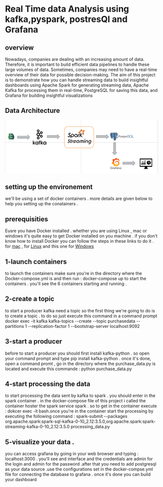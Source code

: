 # Real Time data Analysis using kafka,pyspark, postresQl and Grafana

## overview
Nowadays, companies are dealing with an increasing amount of data. Therefore, it is important to build efficient data pipelines to handle these large volumes of data. Sometimes, companies may need to have a real-time overview of their data for possible decision-making. The aim of this project is to demonstrate how you can handle streaming data to build insightful dashboards using Apache Spark for generating streaming data, Apache Kafka for processing them in real-time, PostgreSQL for saving this data, and Grafana for building insightful visualizations

## Data Architecture
![Github Logo](https://github.com/urbainze/Big-Data-Project/blob/main/i9.PNG)

## setting up the environement 
we'll be using a set of docker containers . more details are given below to help you setting up the conatainers .

## prerequisities
Eusre you have Docker installed . whether you are using Linux , mac or windows it's quite easy to get Docker installed on you machine .
if you don't know how to install Docker you can follow the steps in these links to do it . for [mac](https://docs.docker.com/desktop/install/mac-install/) , for [Linux](https://docs.docker.com/desktop/install/linux-install/) and this one for [Windows](https://docs.docker.com/desktop/install/windows-install/) 

## 1-launch containers
to launch the containers make sure you're in the directory where the Docker-compose.yml is and then run :
docker-compose up to start the containers . you'll see the 6 containers starting and running .
## 2-create a topic 
to start a producer kafka need a topic so the first thing we're going to do is to create a topic . to do so just execute this command in a command prompt 
docker exec -it kafka kafka-topics --create --topic purchasedata --partitions 1 --replication-factor 1 --bootstrap-server localhost:9092
## 3-start a producer 
before to start a producer you should first install kafka-python . so open your command prompt and type 
pip install kafka-python .
once it's done, open a command promt , go in the directory where the purchase_data.py is located and execute this commande :
python purchase_data.py
## 4-start processing the data 
to start processing the data sent by kafka to spark . you should enter in the spark container . in the docker-compose file of this project i called the container hoster the spark service spark .
so to get in the container execute : dokcer exec -it bash.once you're in the container start the processing by executing the following command :
spark-submit --packages org.apache.spark:spark-sql-kafka-0-10_2.12:3.5.0,org.apache.spark:spark-streaming-kafka-0-10_2.12:3.5.0 processing_data.py
## 5-visualize your data .
you can access grafana by going in your web browser and typing : localhost:3000 . you'll see and interface and the credentials are admin for the login and admin for the password
.after that you need to add postgresql as your data source .use the configurations set in the docker-compse.yml file for connecting the database to grafana .
once it's done you can build your dashboard
